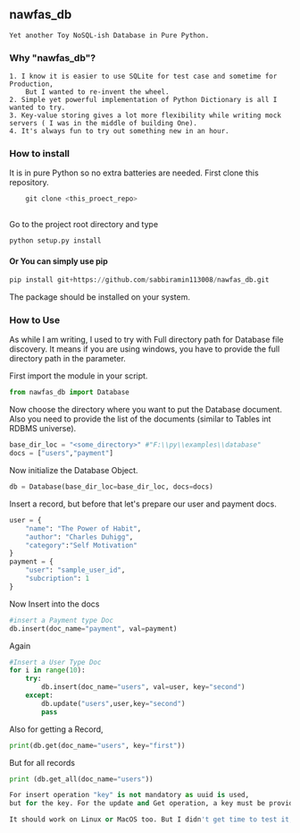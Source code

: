 ## nawfas_db
    Yet another Toy NoSQL-ish Database in Pure Python.
    
### Why "nawfas_db"?
    1. I know it is easier to use SQLite for test case and sometime for Production,
        But I wanted to re-invent the wheel.
    2. Simple yet powerful implementation of Python Dictionary is all I wanted to try.
    3. Key-value storing gives a lot more flexibility while writing mock servers ( I was in the middle of building One).
    4. It's always fun to try out something new in an hour.
### How to install
 It is in pure Python so no extra batteries are needed.
First clone this repository.
    
``` python
    git clone <this_proect_repo>
    
```
Go to the project root directory and type

```python
python setup.py install
```
#### Or You can simply use pip

``` python
pip install git+https://github.com/sabbiramin113008/nawfas_db.git
```



The package should be installed on your system.

### How to Use
As while I am writing, I used to try with Full directory path for Database file discovery.
It means if you are using windows, you have to provide the full directory path in the parameter. 

First import the module in your script.

```python
from nawfas_db import Database
```
Now choose the directory where you want to put the Database document.
Also you need to provide the list of the documents (similar to Tables int RDBMS universe).

```python
base_dir_loc = "<some_directory>" #"F:\\py\\examples\\database"
docs = ["users","payment"]

```
Now initialize the Database Object.

```python
db = Database(base_dir_loc=base_dir_loc, docs=docs)
```
Insert a record, but before that let's prepare our user and payment docs.

```python
user = {
    "name": "The Power of Habit",
    "author": "Charles Duhigg",
    "category":"Self Motivation"
}
payment = {
    "user": "sample_user_id",
    "subcription": 1
}
```

Now Insert into the docs
```python
#insert a Payment type Doc
db.insert(doc_name="payment", val=payment)
```
Again 
```python
#Insert a User Type Doc
for i in range(10):
    try:
        db.insert(doc_name="users", val=user, key="second")
    except:
        db.update("users",user,key="second")
        pass
```
Also for getting a Record, 
```python
print(db.get(doc_name="users", key="first"))

```

But for all records
```python
print (db.get_all(doc_name="users"))

For insert operation "key" is not mandatory as uuid is used, 
but for the key. For the update and Get operation, a key must be provided. 

It should work on Linux or MacOS too. But I didn't get time to test it, honestly.
